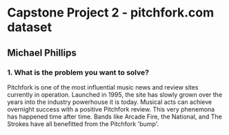 # Capstone Project 2 - pitchfork.com dataset
## Michael Phillips

### 1. What is the problem you want to solve?

Pitchfork is one of the most influential music news and review sites currently in operation. Launched in 1995, the site has 
slowly grown over the years into the industry powerhouse it is today. Musical acts can achieve overnight success with a 
positive Pitchfork review. This very phenemona has happened time after time. Bands like Arcade Fire, the National, and 
The Strokes have all benefitted from the Pitchfork 'bump'. 
